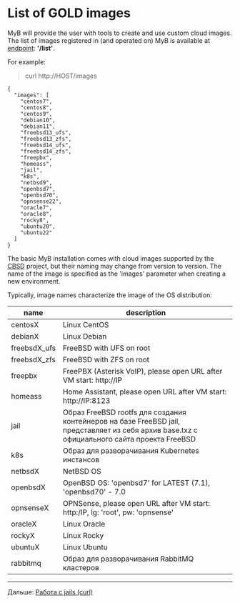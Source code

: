 # List of GOLD images

MyB will provide the user with tools to create and use custom cloud images. The list of images registered in (and operated on) MyB is available at [endpoint](api.md): **'/list'**.

For example:

> curl http://HOST/images

```
{
  "images": [
    "centos7",
    "centos8",
    "centos9",
    "debian10",
    "debian11",
    "freebsd13_ufs",
    "freebsd13_zfs",
    "freebsd14_ufs",
    "freebsd14_zfs",
    "freepbx",
    "homeass",
    "jail",
    "k8s",
    "netbsd9",
    "openbsd7",
    "openbsd70",
    "opnsense22",
    "oracle7",
    "oracle8",
    "rocky8",
    "ubuntu20",
    "ubuntu22"
  ]
}
```

The basic MyB installation comes with cloud images supported by the [CBSD](https://cbsd.io) project, but their naming may change from version to version. The name of the image is specified as the 'images' parameter when creating a new environment.

Typically, image names characterize the image of the OS distribution:

|           name            |                                   description                                  |
| ------------------------- | ------------------------------------------------------------------------------ |
|          centosX          | Linux CentOS                                                                   |
|          debianX          | Linux Debian                                                                   |
|        freebsdX_ufs       | FreeBSD with UFS on root                                                       |
|        freebsdX_zfs       | FreeBSD with ZFS on root                                                       |
|          freepbx          | FreePBX (Asterisk VoIP), please open URL after VM start: http://IP             |
|          homeass          | Home Assistant, please open URL after VM start: http://IP:8123                 |
|           jail            | Образ FreeBSD rootfs для создания контейнеров на базе FreeBSD jail, представляет из себя архив base.txz с официального сайта проекта FreeBSD |
|           k8s             | Образ для разворачивания Kubernetes инстансов                                  |
|         netbsdX           | NetBSD OS                                                                      |
|         openbsdX          | OpenBSD OS: 'openbsd7' for LATEST (7.1), 'openbsd70' - 7.0                     |
|         opnsenseX         | OPNSense, please open URL after VM start: http:/IP, lg: 'root', pw: 'opnsense' |
|          oracleX          | Linux Oracle                                                                   |
|          rockyX           | Linux Rocky                                                                    |
|         ubuntuX           | Linux Ubuntu                                                                   |
|         rabbitmq          | Образ для разворачивания RabbitMQ кластеров                                    |


---

Дальше: [Работа с jails (curl)](jail_curl.md)
